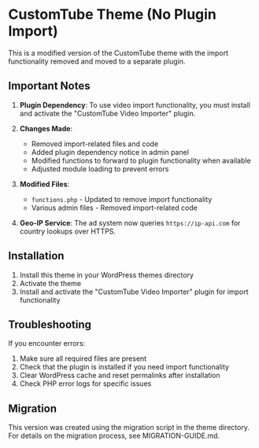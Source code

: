 # CustomTube Theme (No Plugin Import)

This is a modified version of the CustomTube theme with the import functionality removed and moved to a separate plugin.

## Important Notes

1. **Plugin Dependency**: To use video import functionality, you must install and activate the "CustomTube Video Importer" plugin.

2. **Changes Made**:
   - Removed import-related files and code
   - Added plugin dependency notice in admin panel
   - Modified functions to forward to plugin functionality when available
   - Adjusted module loading to prevent errors

3. **Modified Files**:
   - `functions.php` - Updated to remove import functionality
   - Various admin files - Removed import-related code
4. **Geo-IP Service**: The ad system now queries `https://ip-api.com` for
   country lookups over HTTPS.

## Installation

1. Install this theme in your WordPress themes directory
2. Activate the theme
3. Install and activate the "CustomTube Video Importer" plugin for import functionality

## Troubleshooting

If you encounter errors:

1. Make sure all required files are present
2. Check that the plugin is installed if you need import functionality
3. Clear WordPress cache and reset permalinks after installation
4. Check PHP error logs for specific issues

## Migration

This version was created using the migration script in the theme directory. For details on the migration process, see MIGRATION-GUIDE.md.
